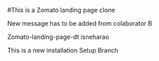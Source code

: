 #This is a Zomato landing page clone

New message has to be added from colaborator B

Zomato-landing-page-dt
isneharao

This is a new installation Setup Branch